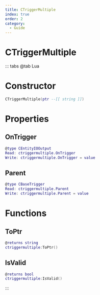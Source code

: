```yaml
---
title: CTriggerMultiple
index: true
order: 2
category:
  - Guide
---
```


# CTriggerMultiple

::: tabs
@tab Lua
# Constructor
```lua
CTriggerMultiple(ptr --[[ string ]])
```
# Properties
## OnTrigger 
```lua
@type CEntityIOOutput
Read: ctriggermultiple.OnTrigger
Write: ctriggermultiple.OnTrigger = value
```
## Parent 
```lua
@type CBaseTrigger
Read: ctriggermultiple.Parent
Write: ctriggermultiple.Parent = value
```
# Functions
## ToPtr
```lua
@returns string
ctriggermultiple:ToPtr()
```
## IsValid
```lua
@returns bool
ctriggermultiple:IsValid()
```

:::